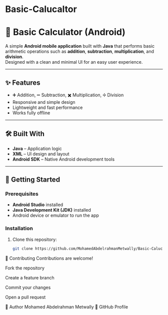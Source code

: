 ﻿# Basic-Calucaltor
# 📱 Basic Calculator (Android)

A simple **Android mobile application** built with **Java** that performs basic arithmetic operations such as **addition**, **subtraction**, **multiplication**, and **division**.  
Designed with a clean and minimal UI for an easy user experience.

---

## ✨ Features
- ➕ Addition, ➖ Subtraction, ✖️ Multiplication, ➗ Division  
- Responsive and simple design  
- Lightweight and fast performance  
- Works fully offline  

---

## 🛠️ Built With
- **Java** – Application logic  
- **XML** – UI design and layout  
- **Android SDK** – Native Android development tools

---

## 🚀 Getting Started

### Prerequisites
- **Android Studio** installed  
- **Java Development Kit (JDK)** installed  
- Android device or emulator to run the app  

### Installation
1. Clone this repository:
   ```bash
   git clone https://github.com/MohamedAbdelrahmanMetwally/Basic-Calucaltor.git

🤝 Contributing
Contributions are welcome!

Fork the repository

Create a feature branch

Commit your changes

Open a pull request


👤 Author
Mohamed Abdelrahman Metwally
🔗 GitHub Profile

